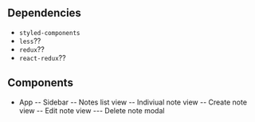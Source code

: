 ## Dependencies
- `styled-components`
- `less`??
- `redux`??
- `react-redux`??

## Components
- App
-- Sidebar
-- Notes list view
-- Indiviual note view
-- Create note view
-- Edit note view
--- Delete note modal